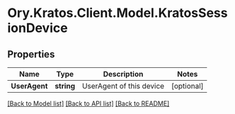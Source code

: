 # Ory.Kratos.Client.Model.KratosSessionDevice

## Properties

Name | Type | Description | Notes
------------ | ------------- | ------------- | -------------
**UserAgent** | **string** | UserAgent of this device | [optional] 

[[Back to Model list]](../README.md#documentation-for-models) [[Back to API list]](../README.md#documentation-for-api-endpoints) [[Back to README]](../README.md)

